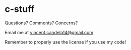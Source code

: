 # c-stuff

Questions? Comments? Concerns?

Email me at vincent.candela14@gmail.com

Remember to properly use the license if you use my code!
